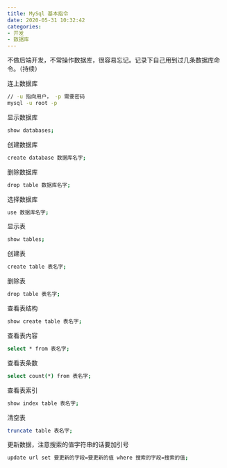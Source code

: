 ```yaml
---
title: MySql 基本指令
date: 2020-05-31 10:32:42
categories:
- 开发
- 数据库
---
```


不做后端开发，不常操作数据库，很容易忘记。记录下自己用到过几条数据库命令。（持续）

连上数据库
```bash
// -u 指向用户， -p 需要密码
mysql -u root -p
```

显示数据库
```bash
show databases;
```

创建数据库
```bash
create database 数据库名字;
```

删除数据库
```bash
drop table 数据库名字;
```

选择数据库
```bash
use 数据库名字;
```

显示表
```bash
show tables;
```

创建表
```bash
create table 表名字;
```

删除表
```bash
drop table 表名字;
```

查看表结构
```bash
show create table 表名字;
```

查看表内容
```bash
select * from 表名字;
```

查看表条数
```bash
select count(*) from 表名字;
```

查看表索引
```bash
show index table 表名字;
```

清空表
```bash
truncate table 表名字;
```

更新数据，注意搜索的值字符串的话要加引号
```bash
update url set 要更新的字段=要更新的值 where 搜索的字段=搜索的值;
```
